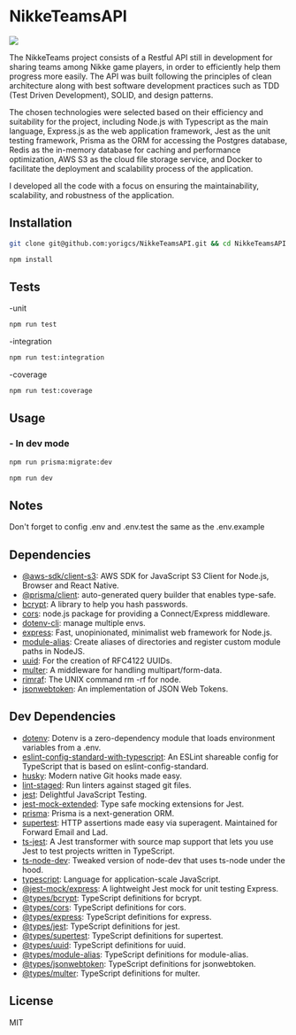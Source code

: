# NikkeTeamsAPI
<div>
  <img src="https://github.com/yorigcs/NikkeTeamsAPI/actions/workflows/test.yml/badge.svg" />
</div>

The NikkeTeams project consists of a Restful API still in development for sharing teams among Nikke game players, in order to efficiently help them progress more easily. The API was built following the principles of clean architecture along with best software development practices such as TDD (Test Driven Development), SOLID, and design patterns.

The chosen technologies were selected based on their efficiency and suitability for the project, including Node.js with Typescript as the main language, Express.js as the web application framework, Jest as the unit testing framework, Prisma as the ORM for accessing the Postgres database, Redis as the in-memory database for caching and performance optimization, AWS S3 as the cloud file storage service, and Docker to facilitate the deployment and scalability process of the application.

I developed all the code with a focus on ensuring the maintainability, scalability, and robustness of the application.


## Installation

```sh
git clone git@github.com:yorigcs/NikkeTeamsAPI.git && cd NikkeTeamsAPI
```

```sh
npm install
```

## Tests
-unit
```sh
npm run test
```
-integration
```sh
npm run test:integration
```
-coverage
```sh
npm run test:coverage
```

## Usage

### - In dev mode
```sh
npm run prisma:migrate:dev
```
```sh
npm run dev
```

## Notes

Don't forget to config .env and .env.test the same as the .env.example

## Dependencies
- [@aws-sdk/client-s3](https://www.npmjs.com/package/@aws-sdk/client-s3): AWS SDK for JavaScript S3 Client for Node.js, Browser and React Native.
- [@prisma/client](https://www.npmjs.com/package/@prisma/client): auto-generated query builder that enables type-safe.
- [bcrypt](https://www.npmjs.com/package/bcrypt): A library to help you hash passwords.
- [cors](https://www.npmjs.com/package/cors): node.js package for providing a Connect/Express middleware.
- [dotenv-cli](https://www.npmjs.com/package/dotenv-cli): manage multiple envs.
- [express](https://www.npmjs.com/package/express): Fast, unopinionated, minimalist web framework for Node.js.
- [module-alias](https://www.npmjs.com/package/module-alias): Create aliases of directories and register custom module paths in NodeJS.
- [uuid](https://www.npmjs.com/package/uuid): For the creation of RFC4122 UUIDs.
- [multer](https://www.npmjs.com/package/multer): A middleware for handling multipart/form-data.
- [rimraf](https://www.npmjs.com/package/bcrypt): The UNIX command rm -rf for node.
- [jsonwebtoken](https://www.npmjs.com/package/jsonwebtoken): An implementation of JSON Web Tokens.


## Dev Dependencies
- [dotenv](https://www.npmjs.com/package/dotenv): Dotenv is a zero-dependency module that loads environment variables from a .env.
- [eslint-config-standard-with-typescript](https://www.npmjs.com/package/eslint-config-standard-with-typescript): An ESLint shareable config for TypeScript that is based on eslint-config-standard.
- [husky](https://www.npmjs.com/package/husky): Modern native Git hooks made easy.
- [lint-staged](https://ghub.io/eslint-plugin-standard): Run linters against staged git files.
- [jest](https://www.npmjs.com/package/jest): Delightful JavaScript Testing.
- [jest-mock-extended](https://www.npmjs.com/package/jest-mock-extended): Type safe mocking extensions for Jest.
- [prisma](https://www.npmjs.com/package/prisma): Prisma is a next-generation ORM.
- [supertest](https://www.npmjs.com/package/supertest): HTTP assertions made easy via superagent. Maintained for Forward Email and Lad.
- [ts-jest](https://www.npmjs.com/package/ts-jest): A Jest transformer with source map support that lets you use Jest to test projects written in TypeScript.
- [ts-node-dev](https://www.npmjs.com/package/ts-node-dev): Tweaked version of node-dev that uses ts-node under the hood.
- [typescript](https://www.npmjs.com/package/typescript):  Language for application-scale JavaScript.
- [@jest-mock/express](https://www.npmjs.com/package/@jest-mock/express): A lightweight Jest mock for unit testing Express.
- [@types/bcrypt](https://www.npmjs.com/package/@types/bcrypt): TypeScript definitions for bcrypt.
- [@types/cors](https://www.npmjs.com/package/@types/cors): TypeScript definitions for cors.
- [@types/express](https://www.npmjs.com/package/@types/express): TypeScript definitions for express.
- [@types/jest](https://www.npmjs.com/package/@types/jest): TypeScript definitions for jest.
- [@types/supertest](https://www.npmjs.com/package/@types/supertest): TypeScript definitions for supertest.
- [@types/uuid](https://www.npmjs.com/package/@types/uuid): TypeScript definitions for uuid.
- [@types/module-alias](https://www.npmjs.com/package/@types/module-alias): TypeScript definitions for module-alias.
- [@types/jsonwebtoken](https://www.npmjs.com/package/@types/jsonwebtoken): TypeScript definitions for jsonwebtoken.
- [@types/multer](https://www.npmjs.com/package/@types/multer): TypeScript definitions for multer.


## License
MIT

